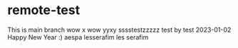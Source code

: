 # remote-test
This is main branch
wow x wow yyxy sssstestzzzzz test by test
2023-01-02 Happy New Year :)
aespa lesserafim les serafim
